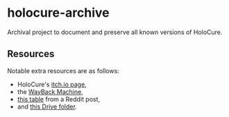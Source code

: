 # holocure-archive

Archival project to document and preserve all known versions of HoloCure.

## Resources

Notable extra resources are as follows:

- HoloCure's [itch.io page](https://kay-yu.itch.io/holocure),
- the [WayBack Machine](http://web.archive.org/web/20220515000000*/https://kay-yu.itch.io/holocure),
- [this table](https://www.reddit.com/r/holocure/comments/voo5f3/anyone_saved_old_game_versions/) from a Reddit post,
- and [this Drive folder](https://drive.google.com/drive/folders/1PuouVXOxCkzAaaYG4dmOv2xo_RNElN6t).
